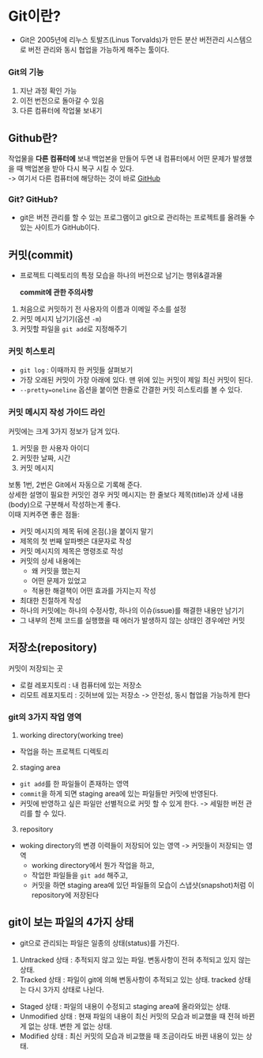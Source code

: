 # Git이란?

- Git은 2005년에 리누스 토발즈(Linus Torvalds)가 만든 분산 버전관리 시스템으로 버전 관리와 동시 협업을 가능하게 해주는 툴이다.

### Git의 기능

1. 지난 과정 확인 가능
2. 이전 번전으로 돌아갈 수 있음
3. 다른 컴퓨터에 작업물 보내기

## Github란?

작업물을 <b>다른 컴퓨터에</b> 보내 백업본을 만들어 두면 내 컴퓨터에서 어떤 문제가 발생했을 때 백업본을 받아 다시 복구 시킬 수 있다.  
-> 여기서 다른 컴퓨터에 해당하는 것이 바로 <u>GitHub</u>

### Git? GitHub?

- git은 버전 관리를 할 수 있는 프로그램이고 git으로 관리하는 프로젝트를 올려둘 수 있는 사이트가 GitHub이다.

## 커밋(commit)

- 프로젝트 디렉토리의 특정 모습을 하나의 버전으로 남기는 행위&결과물

  <b>commit에 관한 주의사항</b>

1. 처음으로 커밋하기 전 사용자의 이름과 이메일 주소를 설정
2. 커밋 메시지 남기기(옵션 `-m`)
3. 커밋할 파일을 `git add`로 지정해주기

### 커밋 히스토리

- `git log` : 이때까지 한 커밋들 살펴보기
- 가장 오래된 커밋이 가장 아래에 있다. 맨 위에 있는 커밋이 제일 최신 커밋이 된다.
- `--pretty=oneline` 옵션을 붙이면 한줄로 간결한 커밋 히스토리를 볼 수 있다.

### 커밋 메시지 작성 가이드 라인

커밋에는 크게 3가지 정보가 담겨 있다.

1. 커밋을 한 사용자 아이디
2. 커밋한 날짜, 시간
3. 커밋 메시지

보통 1번, 2번은 Git에서 자동으로 기록해 준다.  
상세한 설명이 필요한 커밋인 경우 커밋 메시지는 한 줄보다 제목(title)과 상세 내용(body)으로 구분해서 작성하는게 좋다.  
이때 지켜주면 좋은 점들:

- 커밋 메시지의 제목 뒤에 온점(.)을 붙이지 말기
- 제목의 첫 번째 알파벳은 대문자로 작성
- 커밋 메시지의 제목은 명령조로 작성
- 커밋의 상세 내용에는
  - 왜 커밋을 했는지
  - 어떤 문제가 있었고
  - 적용한 해결책이 어떤 효과를 가지는지 작성
- 최대한 친절하게 작성
- 하나의 커밋에는 하나의 수정사항, 하나의 이슈(issue)를 해결한 내용만 남기기
- 그 내부의 전체 코드를 실행했을 때 에러가 발생하지 않는 상태인 경우에만 커밋

## 저장소(repository)

커밋이 저장되는 곳

- 로컬 레포지토리 : 내 컴퓨터에 있는 저장소
- 리모트 레포지토리 : 깃허브에 있는 저장소 -> 안전성, 동시 협업을 가능하게 한다

### git의 3가지 작업 영역

1. working directory(working tree)

- 작업을 하는 프로젝트 디렉토리

2. staging area

- `git add`를 한 파일들이 존재하는 영역
- `commit`을 하게 되면 staging area에 있는 파일들만 커밋에 반영된다.
- 커밋에 반영하고 싶은 파일만 선별적으로 커밋 할 수 있게 한다. -> 세밀한 버전 관리를 할 수 있다.

3. repository

- woking directory의 변경 이력들이 저장되어 있는 영역 -> 커밋들이 저장되는 영역
  - working directory에서 뭔가 작업을 하고,
  - 작업한 파일들을 `git add` 해주고,
  - 커밋을 하면 staging area에 있던 파일들의 모습이 스냅샷(snapshot)처럼 이 repository에 저장된다

## git이 보는 파일의 4가지 상태

- git으로 관리되는 파일은 일종의 상태(status)를 가진다.

1. Untracked 상태 : 추적되지 않고 있는 파일. 변동사항이 전혀 추적되고 있지 않는 상태.
2. Tracked 상태 : 파일이 git에 의해 변동사항이 추적되고 있는 상태. tracked 상태는 다시 3가지 상태로 나뉜다.

- Staged 상태 : 파일의 내용이 수정되고 staging area에 올라와있는 상태.
- Unmodified 상태 : 현재 파일의 내용이 최신 커밋의 모습과 비교했을 때 전혀 바뀐 게 없는 상태. 변한 게 없는 상태.
- Modified 상태 : 최신 커밋의 모습과 비교했을 때 조금이라도 바뀐 내용이 있는 상태.
